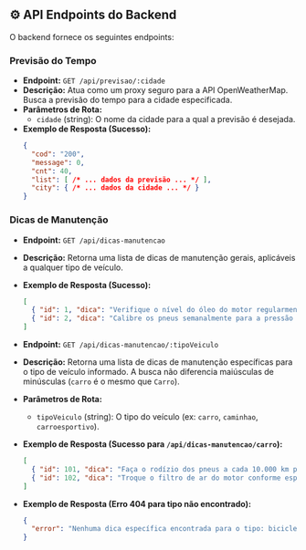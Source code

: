 ## ⚙️ API Endpoints do Backend

O backend fornece os seguintes endpoints:

### Previsão do Tempo

-   **Endpoint:** `GET /api/previsao/:cidade`
-   **Descrição:** Atua como um proxy seguro para a API OpenWeatherMap. Busca a previsão do tempo para a cidade especificada.
-   **Parâmetros de Rota:**
    -   `cidade` (string): O nome da cidade para a qual a previsão é desejada.
-   **Exemplo de Resposta (Sucesso):**
    ```json
    {
      "cod": "200",
      "message": 0,
      "cnt": 40,
      "list": [ /* ... dados da previsão ... */ ],
      "city": { /* ... dados da cidade ... */ }
    }
    ```

### Dicas de Manutenção

-   **Endpoint:** `GET /api/dicas-manutencao`
-   **Descrição:** Retorna uma lista de dicas de manutenção gerais, aplicáveis a qualquer tipo de veículo.
-   **Exemplo de Resposta (Sucesso):**
    ```json
    [
      { "id": 1, "dica": "Verifique o nível do óleo do motor regularmente." },
      { "id": 2, "dica": "Calibre os pneus semanalmente para a pressão recomendada." }
    ]
    ```

-   **Endpoint:** `GET /api/dicas-manutencao/:tipoVeiculo`
-   **Descrição:** Retorna uma lista de dicas de manutenção específicas para o tipo de veículo informado. A busca não diferencia maiúsculas de minúsculas (`carro` é o mesmo que `Carro`).
-   **Parâmetros de Rota:**
    -   `tipoVeiculo` (string): O tipo do veículo (ex: `carro`, `caminhao`, `carroesportivo`).
-   **Exemplo de Resposta (Sucesso para `/api/dicas-manutencao/carro`):**
    ```json
    [
      { "id": 101, "dica": "Faça o rodízio dos pneus a cada 10.000 km para um desgaste uniforme." },
      { "id": 102, "dica": "Troque o filtro de ar do motor conforme especificado no manual." }
    ]
    ```
-   **Exemplo de Resposta (Erro 404 para tipo não encontrado):**
    ```json
    {
      "error": "Nenhuma dica específica encontrada para o tipo: bicicleta"
    }
    ```